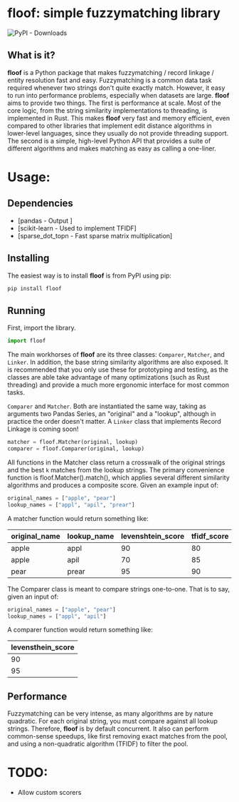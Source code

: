 # floof: simple fuzzymatching library
![PyPI - Downloads](https://img.shields.io/pypi/dm/floof)

## What is it?

**floof** is a Python package that makes fuzzymatching / record linkage / entity resolution fast and easy. 
Fuzzymatching is a common data task required whenever two strings don't quite exactly match. However, it easy to run
into performance problems, especially when datasets are large. **floof** aims to provide two things. The first is
performance at scale. Most of the core logic, from the string similarity implementations to threading, is implemented
in Rust. This makes **floof** very fast and memory efficient, even compared to other libraries that implement edit
distance algorithms in lower-level languages, since they usually do not provide threading support. The second is a
simple, high-level Python API that provides a suite of different algorithms and makes matching as easy as calling a one-liner.

# Usage:

## Dependencies

- [pandas - Output ]
- [scikit-learn - Used to implement TFIDF]
- [sparse_dot_topn - Fast sparse matrix multiplication]

## Installing

The easiest way is to install **floof** is from PyPI using pip:

```sh
pip install floof
```

## Running

First, import the library.

```python
import floof
```

The main workhorses of **floof** are its three classes: `Comparer`, `Matcher`, and `Linker`.
In addition, the base string similarity algorithms are also exposed. It is recommended that
you only use these for prototyping and testing, as the classes are able take advantage of many
optimizations (such as Rust threading) and provide a much more ergonomic interface for
most common tasks. 

`Comparer` and `Matcher`. Both are instantiated the same way, taking as
arguments two Pandas Series, an "original" and a "lookup", although in practice the order doesn't
matter. A `Linker` class that implements Record Linkage is coming soon!

```python
matcher = floof.Matcher(original, lookup)
comparer = floof.Comparer(original, lookup)
```

All functions in the Matcher class return a crosswalk of the original strings and the best ``k`` matches
from the lookup strings. The primary convenience function is floof.Matcher().match(), which
applies several different similarity algorithms and produces a composite score. Given an example
input of:

```python
original_names = ["apple", "pear"]
lookup_names = ["appl", "apil", "prear"]
```

A matcher function would return something like:

| original_name 	| lookup_name 	| levenshtein_score 	| tfidf_score 	| final_score 	|
|---------------	|-------------	|-------------------	|-------------	|-------------	|
| apple         	| appl        	| 90                	| 80          	| 85          	|
| apple         	| apil        	| 70                	| 85          	| 77.5        	|
| pear          	| prear       	| 95                	| 90          	| 92.5        	|

The Comparer class is meant to compare strings one-to-one. That is to say, given an input of:

```python
original_names = ["apple", "pear"]
lookup_names = ["appl", "apil"]
```

A comparer function would return something like:

| levensthein_score |
|-------------------|
| 90                |
| 95                |

## Performance

Fuzzymatching can be very intense, as many algorithms are by nature quadratic. For each original string,
you must compare against all lookup strings. Therefore, **floof** is by default concurrent. It also
can perform common-sense speedups, like first removing exact matches from the pool, and using a non-quadratic
algorithm (TFIDF) to filter the pool.

# TODO:

* Allow custom scorers